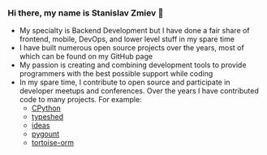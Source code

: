 ### Hi there, my name is Stanislav Zmiev 👋

- My specialty is Backend Development but I have done a fair share of frontend, mobile, DevOps, and lower level stuff in my spare time 
- I have built numerous open source projects over the years, most of which can be found on my GitHub page
- My passion is creating and combining development tools to provide programmers with the best possible support while coding
- In my spare time, I contribute to open source and participate in developer meetups and conferences. Over the years I have contributed code to many projects. For example:
  - [CPython](https://github.com/python/cpython/pulls?q=is%3Apr+author%3AOvsyanka83+)
  - [typeshed](https://github.com/python/typeshed/pulls?q=is%3Apr+author%3AOvsyanka83+)
  - [ideas](https://github.com/aroberge/ideas)
  - [pygount](https://github.com/roskakori/pygount/pulls?q=is%3Apr+author%3AOvsyanka83+)
  - [tortoise-orm](https://github.com/tortoise/tortoise-orm/pulls?q=is%3Apr+author%3AOvsyanka83+)
